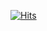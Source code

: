 [![Hits](https://hits.seeyoufarm.com/api/count/incr/badge.svg?url=https%3A%2F%2Fgithub.com%2Fdecoder3-14&count_bg=%231A33C8&title_bg=%23212121&icon=deepin.svg&icon_color=%23E7E7E7&title=hits&edge_flat=false)](https://hits.seeyoufarm.com)
